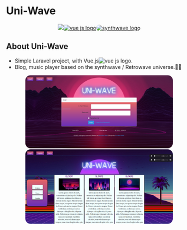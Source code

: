 <h1>Uni-Wave</h1>

<p align="center"><a href="https://laravel.com" target="_blank"><img src="https://raw.githubusercontent.com/laravel/art/master/logo-lockup/5%20SVG/2%20CMYK/1%20Full%20Color/laravel-logolockup-cmyk-red.svg" width="400"><img src="https://fr.vuejs.org/images/logo.png" width="100" alt="vue js logo"><img style="border-radius: 1em" src="https://emojis.slackmojis.com/emojis/images/1585999766/8497/synthwave.gif?1585999766" alt="synthwave logo"></a></p>


## About Uni-Wave

- Simple Laravel project, with Vue.js<img src="https://fr.vuejs.org/images/logo.png" width="20" alt="vue js logo">.
- Blog, music player based on the synthwave / Retrowave universe.🌠🌌


<p align="center">
    <img style="border-radius: 1em" src="https://github.com/Fabuzac/Social-wave/blob/main/public/images/git/git01.PNG" width="400">
    <img style="border-radius: 1em" src="https://github.com/Fabuzac/Social-wave/blob/main/public/images/git/git02.PNG" width="400">
</p>
